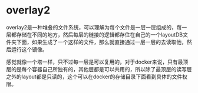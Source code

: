 # overlay2

overlay2是一种堆叠的文件系统，可以理解为每个文件是一层一层组成的，每一层都存储在不同的地方，然后每层的链接的逻辑都存住在自己的一个layoutDB文件夹下面，如果生成了一个这样的文件，那么就直接通过一层一层的去读取他，然后运行这个镜像。

感觉就像一个塔一样，只不过每一层是可以复用的，对于docker来说，只有最顶层的是每个容器自己所独有的，其他层都是可以共用的，所以除了最顶层的读写层之外的layout都是只读的，这个可以在docker的存储目录下面看到具体的文件权限。
